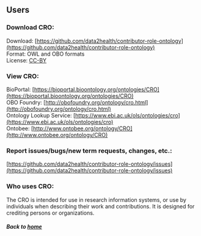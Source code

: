 ---
---

## Users

### Download CRO:
Download: [https://github.com/data2health/contributor-role-ontology](https://github.com/data2health/contributor-role-ontology)  
Format: OWL and OBO formats  
License: [CC-BY](https://creativecommons.org/licenses/by/2.0/)  

### View CRO:
BioPortal: [https://bioportal.bioontology.org/ontologies/CRO](https://bioportal.bioontology.org/ontologies/CRO)  
OBO Foundry: [http://obofoundry.org/ontology/cro.html](http://obofoundry.org/ontology/cro.html)  
Ontology Lookup Service: [https://www.ebi.ac.uk/ols/ontologies/cro](https://www.ebi.ac.uk/ols/ontologies/cro)  
Ontobee: [http://www.ontobee.org/ontology/CRO](http://www.ontobee.org/ontology/CRO)  


### Report issues/bugs/new term requests, changes, etc.:
[https://github.com/data2health/contributor-role-ontology/issues](https://github.com/data2health/contributor-role-ontology/issues)  

### Who uses CRO:
The CRO is intended for use in research information systems, or use by individuals when describing their work and contributions. It is designed for crediting persons or organizations. 

##### Back to [home](https://data2health.github.io/contributor-role-ontology/)

